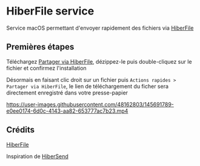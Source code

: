 # HiberFile service
Service macOS permettant d'envoyer rapidement des fichiers via [HiberFile](https://hiberfile.com)

## Premières étapes
Téléchargez [Partager via HiberFile](https://github.com/dorian-eydoux/HiberFile-service/releases/latest/download/Partager-via-HiberFile.workflow.zip), dézippez-le puis double-cliquez sur le fichier et confirmez l'installation

Désormais en faisant clic droit sur un fichier puis `Actions rapides > Partager via HiberFile`, le lien de téléchargement du ficher sera directement enregistré dans votre presse-papier

https://user-images.githubusercontent.com/48162803/145691789-e0ee0174-6d0c-4143-aa82-653777ac7b23.mp4
<!-- Les gifs c'est pas fou niveau taille -->

## Crédits
[HiberFile](https://hiberfile.com)

Inspiration de [HiberSend](https://github.com/DylanAkp/HiberSend)
